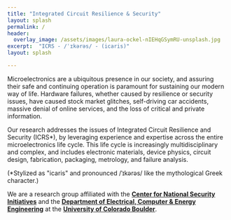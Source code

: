 ```yaml
---
title: "Integrated Circuit Resilience & Security"
layout: splash
permalink: /
header:
  overlay_image: /assets/images/laura-ockel-nIEHqGSymRU-unsplash.jpg
excerpt:  "ICRS - /ˈɪkərəs/ - (icaris)"
layout: splash

---
```


Microelectronics are a ubiquitous presence in our society, and assuring their 
safe and continuing operation is paramount for sustaining our modern way of 
life. Hardware failures, whether caused by resilience or security issues, have
caused stock market glitches, self-driving car accidents, massive denial of 
online services, and the loss of critical and private information.

Our research addresses the issues of Integrated Circuit Resilience and Security 
(ICRS\*), by leveraging experience and expertise across the entire 
microelectronics life cycle. This life cycle is increasingly multidisciplinary 
and complex, and includes electronic materials, device physics, circuit design, 
fabrication, packaging, metrology, and failure analysis.

(\*Stylized as "icaris" and pronounced /ˈɪkərəs/ like the mythological Greek
character.) 

We are a research group affiliated with the [**Center for National Security 
Initiatives**](https://www.colorado.edu/center/nsi/) and the [**Department of 
Electrical, Computer & Energy Engineering**](https://www.colorado.edu/ecee/) 
at the [**University of Colorado Boulder**](https://www.colorado.edu).

